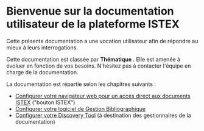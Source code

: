 # Bienvenue sur la documentation utilisateur de la plateforme ISTEX

Cette présente documentation a une vocation utilisateur afin de répondre au mieux à leurs interrogations.

Cette documentation est classée par **Thématique** . Elle est amenée à évoluer en fonction de vos besoins. N'hésitez pas à contacter l'équipe en charge de la documentation.

 
La documentation est répartie selon les chapitres suivants :

* [Configurer votre navigateur web pour un accès direct aux documents ISTEX](usage/button/) ("bouton ISTEX")
* [Configurer votre logiciel de Gestion Bibliographique](usage/bib/)
* [Configurer votre Discovery Tool](integration/discovery-tools/) (à destination des gestionnaires de la documentation)
